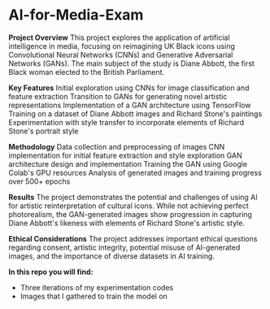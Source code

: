 # AI-for-Media-Exam

**Project Overview**
This project explores the application of artificial intelligence in media, focusing on reimagining UK Black icons using Convolutional Neural Networks (CNNs) and Generative Adversarial Networks (GANs). The main subject of the study is Diane Abbott, the first Black woman elected to the British Parliament.

**Key Features**
Initial exploration using CNNs for image classification and feature extraction
Transition to GANs for generating novel artistic representations
Implementation of a GAN architecture using TensorFlow
Training on a dataset of Diane Abbott images and Richard Stone's paintings
Experimentation with style transfer to incorporate elements of Richard Stone's portrait style

**Methodology**
Data collection and preprocessing of images
CNN implementation for initial feature extraction and style exploration
GAN architecture design and implementation
Training the GAN using Google Colab's GPU resources
Analysis of generated images and training progress over 500+ epochs

**Results**
The project demonstrates the potential and challenges of using AI for artistic reinterpretation of cultural icons. While not achieving perfect photorealism, the GAN-generated images show progression in capturing Diane Abbott's likeness with elements of Richard Stone's artistic style.

**Ethical Considerations**
The project addresses important ethical questions regarding consent, artistic integrity, potential misuse of AI-generated images, and the importance of diverse datasets in AI training.

**In this repo you will find:**

- Three iterations of my experimentation codes
- Images that I gathered to train the model on
